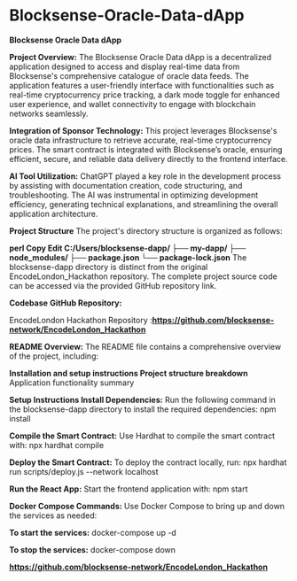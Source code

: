 # Blocksense-Oracle-Data-dApp

**Blocksense Oracle Data dApp**

**Project Overview:**
The Blocksense Oracle Data dApp is a decentralized application designed to access and display real-time data from Blocksense's comprehensive catalogue of oracle data feeds. The application features a user-friendly interface with functionalities such as real-time cryptocurrency price tracking, a dark mode toggle for enhanced user experience, and wallet connectivity to engage with blockchain networks seamlessly.

**Integration of Sponsor Technology:**
This project leverages Blocksense's oracle data infrastructure to retrieve accurate, real-time cryptocurrency prices. The smart contract is integrated with Blocksense’s oracle, ensuring efficient, secure, and reliable data delivery directly to the frontend interface.

**AI Tool Utilization:**
ChatGPT played a key role in the development process by assisting with documentation creation, code structuring, and troubleshooting. The AI was instrumental in optimizing development efficiency, generating technical explanations, and streamlining the overall application architecture.

**Project Structure**
The project's directory structure is organized as follows:

**perl
Copy
Edit
C:/Users/blocksense-dapp/
├── my-dapp/
├── node_modules/
├── package.json
└── package-lock.json**
The blocksense-dapp directory is distinct from the original EncodeLondon_Hackathon repository. The complete project source code can be accessed via the provided GitHub repository link.

**Codebase**
**GitHub Repository:**

EncodeLondon Hackathon Repository :**https://github.com/blocksense-network/EncodeLondon_Hackathon**

**README Overview:**
The README file contains a comprehensive overview of the project, including:

**Installation and setup instructions
Project structure breakdown**
Application functionality summary

**Setup Instructions
Install Dependencies:**
Run the following command in the blocksense-dapp directory to install the required dependencies:
npm install

**Compile the Smart Contract:**
Use Hardhat to compile the smart contract with:
npx hardhat compile

**Deploy the Smart Contract:**
To deploy the contract locally, run:
npx hardhat run scripts/deploy.js --network localhost

**Run the React App:**
Start the frontend application with:
npm start

**Docker Compose Commands:**
Use Docker Compose to bring up and down the services as needed:

**To start the services:**
docker-compose up -d

**To stop the services:**
docker-compose down

**https://github.com/blocksense-network/EncodeLondon_Hackathon**
